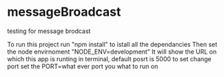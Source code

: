 # messageBroadcast
testing for message brodcast


To run this project run "npm install" to istall all the dependancies
Then set the node envirnoment "NODE_ENV=development"
It will show the URL on which this app is runting in terminal, default posrt is 5000
to set change port set the PORT=what ever port you what to run on